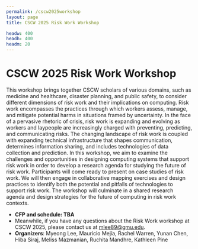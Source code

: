 ```yaml
---
permalink: /cscw2025workshop
layout: page
title: CSCW 2025 Risk Work Workshop

headw: 400
headh: 400
headm: 20
---
```


# CSCW 2025 Risk Work Workshop

This workshop brings together CSCW scholars of various domains, such as medicine and healthcare, disaster planning, and public safety, to consider different dimensions of risk work and their implications on computing. Risk work encompasses the practices through which workers assess, manage, and mitigate potential harms in situations framed by uncertainty. In the face of a pervasive rhetoric of crisis, risk work is expanding and evolving as workers and laypeople are increasingly charged with preventing, predicting, and communicating risks. The changing landscape of risk work is coupled with expanding technical infrastructure that shapes communication, determines information sharing, and includes technologies of data collection and prediction. In this workshop, we aim to examine the challenges and opportunities in designing computing systems that support risk work in order to develop a research agenda for studying the future of risk work. Participants will come ready to present on case studies of risk work. We will then engage in collaborative mapping exercises and design practices to identify both the potential and pitfalls of technologies to support risk work. The workshop will culminate in a shared research agenda and design strategies for the future of computing in risk work contexts.

* <strong>CFP and schedule: TBA</strong>
* Meanwhile, if you have any questions about the Risk Work workshop at CSCW 2025, please contact us at <a href="mailto:mlee89@gmu.edu">mlee89@gmu.edu</a>.
* <strong>Organizers</strong>: Myeong Lee, Mauricio Mejía, Rachel Warren, Yunan Chen, Hiba Siraj, Meliss Mazmanian, Ruchita Mandhre, Kathleen Pine